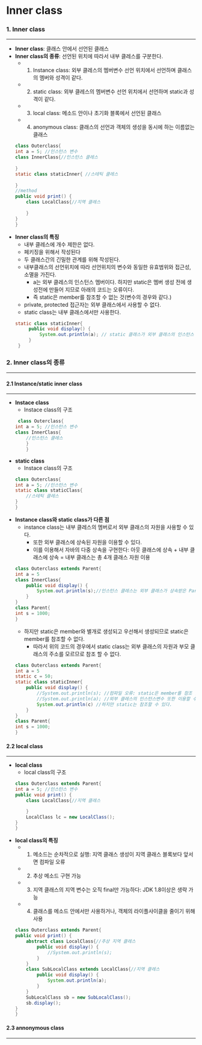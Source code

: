 Inner class
==========
### 1. Inner class
---------------
- __Inner class__: 클래스 안에서 선언된 클래스
- __Inner class의 종류__: 선언된 위치에 따라서 내부 클레스를 구분한다.
    + 1. Instance class: 외부 클레스의 멤버변수 선언 위치에서 선언하며 클래스의 멤버와 성격이 같다.
    + 2. static class: 외부 클레스의 멤버변수 선언 위치에서 선언하며 static과 성격이 같다.
    + 3. local class: 메소드 안이나 초기화 블록에서 선언된 클래스
    + 4. anonymous class: 클래스의 선언과 객체의 생성을 동시에 하는 이름없는 클래스
    ```java
    class Outerclass{
	int a = 5; //인스턴스 변수
	class InnerClass{//인스턴스 클레스
		
	}
	static class staticInner{ //스테틱 클레스
		
	}
	//method
	public void print() {
		class LocalClass{//지역 클레스
			
		}
	}
    }
    ```
- __Inner class의 특징__
    + 내부 클레스에 개수 제한은 없다.   
    + 페키징을 위해서 작성된다   
    + 두 클래스간의 긴밀한 관계를 위해 작성된다.   
    + 내부클래스의 선언위치에 따라 선언위치의 변수와 동일한 유효범위와 접근성, 소멸을 가진다.   
        - a는 외부 클레스의 인스턴스 멤버이다. 하지만 static은 멤버 생성 전에 생성전에 만들어 지므로 아래의 코드는 오류이다.   
        - 즉 static은 member를 참조할 수 없는 것(변수의 경우와 같다.) 
    + private, protected 접근자는 외부 클래스에서 사용할 수 없다.
    + static class는 내부 클래스에서만 사용한다. 
   ```java
   static class staticInner{ 
		public void display() {
			System.out.println(a); // static 클래스가 외부 클래스의 인스턴스 멤버를 참조할 수 없으므로 컴파일 에러
		}
	}
   ```

### 2. Inner class의 종류
---------------
#### 2.1 Instance/static inner class
---------------
+ __Instace class__
    - Instace class의 구조
    ```java
     class Outerclass{
	int a = 5; //인스턴스 변수
	class InnerClass{
    	//인스턴스 클레스	
	    }
        }
    ```
 + __static class__
    - Instace class의 구조
    ```java
    class Outerclass{
	int a = 5; //인스턴스 변수
	static class staticClass{
    	//스테틱 클레스	
	}
    }
    ```
+ __Instance class와 static class가 다른 점__
     + instance class는 내부 클레스의 멤버로서 외부 클래스의 자원을 사용할 수 있다.
         + 또한 외부 클래스에 상속된 자원을 이용할 수 있다.
         + 이를 이용해서 자바의 다중 상속을 구현한다: 아웃 클래스에 상속 + 내부 클래스에 상속 = 내부 클래스는 총 4개 클래스 자원 이용
	```java
	class Outerclass extends Parent{
	int a = 5
	class InnerClass{
		public void display() {
			System.out.println(s);//인스턴스 클레스는 외부 클래스가 상속받은 Parent의 자원을 사용할 수 있다.
		}
	}
	class Parent{
	int s = 1000;
	}
	```
    + 하지만 static은 member와 별개로 생성되고 우선해서 생성되므로 static은 member를 참조할 수 없다.
         + 따라서 위의 코드의 경우에서 static class는 외부 클래스의 자원과 부모 클래스의 주소를 모르므로 참조 할 수 없다.
	```java
	class Outerclass extends Parent{
	int a = 5
	static c = 50;
	static class staticInner{ 
		public void display() {
			//System.out.println(s); //컴파일 오류: static은 member를 참조 할 수 없다.
			//System.out.println(a); //외부 클레스의 인스턴스변수 또한 이용할 수 없다.
			System.out.println(c) //하지만 static는 참조할 수 있다.
		}
	}
	class Parent{
	int s = 1000;
	}
	```
#### 2.2 local class
---------------
- __local class__
    + local class의 구조
    ```java
    class Outerclass extends Parent{
	int a = 5; //인스턴스 변수
	public void print() {
		class LocalClass{//지역 클레스

		}
		LocalClass lc = new LocalClass();
	}
    }
    ```
- __local class의 특징__
    + 1. 메소드는 순차적으로 실행: 지역 클래스 생성이 지역 클래스 블록보다 앞서면 컴파일 오류
    + 2. 추상 메소드 구현 가능
    + 3. 지역 클래스의 지역 변수는 오직 final만 가능하다: JDK 1.8이상은 생략 가능
    + 4. 클래스를 메소드 안에서만 사용하거나, 객체의 라이플사이클을 줄이기 위해 사용
    ```java
    class Outerclass extends Parent{
	public void print() {
		abstract class LocalClass{//추상 지역 클레스
			public void display() {
				//System.out.println(s);
			}
		}
		class SubLocalClass extends LocalClass{//지역 클레스
			public void display() {
				System.out.println(a);
			}
		}
		SubLocalClass sb = new SubLocalClass();
		sb.display();
	}
    }
    ```
#### 2.3 annonymous class
---------------
